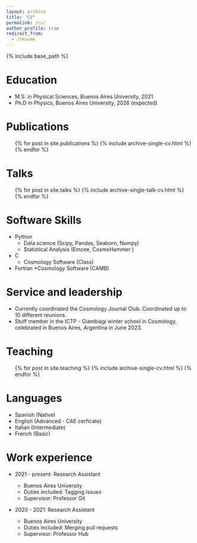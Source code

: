 ```yaml
---
layout: archive
title: "CV"
permalink: /cv/
author_profile: true
redirect_from:
  - /resume
---
```


{% include base_path %}

Education
======
* M.S. in Physical Sciences, Buenos Aires University, 2021
* Ph.D in Physics, Buenos Aires University, 2026 (expected)

Publications
======
  <ul>{% for post in site.publications %}
    {% include archive-single-cv.html %}
  {% endfor %}</ul>

Talks
======
  <ul>{% for post in site.talks %}
    {% include archive-single-talk-cv.html %}
  {% endfor %}</ul>

Software Skills
======
* Python
  * Data science (Scipy, Pandas, Seaborn, Numpy)
  * Statistical Analysis (Emcee, CosmoHammer )
* C
  * Cosmology Software (Class)
* Fortran
  *Cosmology Software (CAMB)

Service and leadership
======
* Currently coordinated the Cosmology Journal Club. Coordinated up to 10 different reunions.
* Stuff member in the ICTP - Giambiagi winter school in Cosmology, celebrated in Buenos Aires, Argentina in June 2023.

Teaching
======
  <ul>{% for post in site.teaching %}
    {% include archive-single-cv.html %}
  {% endfor %}</ul>

Languages
======
* Spanish (Native)
* English (Advanced - CAE cerficate)
* Italian (Intermediate)
* French (Basic)
  
Work experience
======
* 2021 - present: Research Assistant
  * Buenos Aires University
  * Duties included: Tagging issues
  * Supervisor: Professor Git

* 2020 - 2021: Research Assistant
  * Buenos Aires University
  * Duties included: Merging pull requests
  * Supervisor: Professor Hub